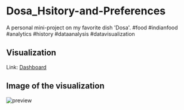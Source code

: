 # Dosa_Hsitory-and-Preferences
A personal mini-project on my favorite dish 'Dosa'.  #food #indianfood #analytics #history #dataanalysis #datavisualization

## Visualization
Link: [Dashboard](https://public.tableau.com/views/HistoryofDosaPreferences/Dashboard1?:language=en-US&:sid=&:display_count=n&:origin=viz_share_link)

## Image of the visualization
![preview](https://github.com/Krishna1594/Dosa_Hsitory-and-Preferences/blob/main/Dashboard%201.png)

